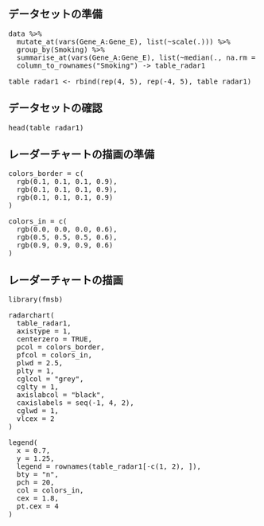 ## データセットの準備

<pre class="file" data-target="clipboard">
data %>%
  mutate_at(vars(Gene_A:Gene_E), list(~scale(.))) %>%
  group_by(Smoking) %>%
  summarise_at(vars(Gene_A:Gene_E), list(~median(., na.rm = TRUE))) %>%
  column_to_rownames("Smoking") -> table_radar1

table_radar1 <- rbind(rep(4, 5), rep(-4, 5), table_radar1)
</pre>

## データセットの確認

<pre class="file" data-target="clipboard">
head(table_radar1)
</pre>

## レーダーチャートの描画の準備

<pre class="file" data-target="clipboard">
colors_border = c(
  rgb(0.1, 0.1, 0.1, 0.9),
  rgb(0.1, 0.1, 0.1, 0.9),
  rgb(0.1, 0.1, 0.1, 0.9)
)

colors_in = c(
  rgb(0.0, 0.0, 0.0, 0.6),
  rgb(0.5, 0.5, 0.5, 0.6),
  rgb(0.9, 0.9, 0.9, 0.6)
)
</pre>

## レーダーチャートの描画

<pre class="file" data-target="clipboard">
library(fmsb)

radarchart(
  table_radar1,
  axistype = 1,
  centerzero = TRUE,
  pcol = colors_border,
  pfcol = colors_in,
  plwd = 2.5,
  plty = 1,
  cglcol = "grey",
  cglty = 1,
  axislabcol = "black",
  caxislabels = seq(-1, 4, 2),
  cglwd = 1,
  vlcex = 2
)

legend(
  x = 0.7,
  y = 1.25,
  legend = rownames(table_radar1[-c(1, 2), ]),
  bty = "n",
  pch = 20,
  col = colors_in,
  cex = 1.8,
  pt.cex = 4
)

</pre>
